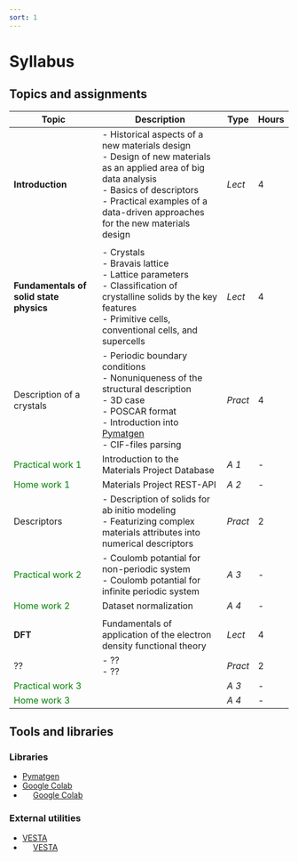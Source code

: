 ```yaml
---
sort: 1
---
```


# Syllabus

## Topics and assignments

| Topic   | Description | Type     | Hours    |
| ------- | -------- | -------- | -------- |
| **Introduction** | - Historical aspects of a new materials design <br> - Design of new materials as an applied area of big data analysis <br> - Basics of descriptors <br> - Practical examples of a data-driven approaches for the new materials design |*Lect* | 4 |
|  |
| **Fundamentals of solid state physics** | - Crystals <br> - Bravais lattice <br> - Lattice parameters <br> - Classification of crystalline solids by the key features <br> - Primitive cells, conventional cells, and supercells | *Lect* | 4 |
| Description of a crystals | - Periodic boundary conditions <br> - Nonuniqueness of the structural description <br> - 3D case <br> - POSCAR format <br> - Introduction into [Pymatgen](https://pymatgen.org) <br> - CIF-files parsing | *Pract* | 4 |
| <span style="color:green">  Practical work 1 </span> | Introduction to the Materials Project Database | *A 1* | - |
| <span style="color:green"> Home work 1 </span> | Materials Project REST-API | *A 2* | - |
| Descriptors | - Description of solids for ab initio modeling <br> - Featurizing complex materials attributes into numerical descriptors </span> | *Pract* | 2 |
| <span style="color:green"> Practical work 2 </span> | - Coulomb potantial for non-periodic system  <br> - Coulomb potantial for infinite periodic system | *A 3* | - |
| <span style="color:green"> Home work 2 </span> | Dataset normalization | *A 4* | - |
|  | 
| **DFT** | Fundamentals of application of the electron density functional theory | *Lect* | 4 |
| ?? | - ?? <br> - ?? </span> | *Pract* | 2 |
| <span style="color:green"> Practical work 3 </span> | | *A 3* | - |
| <span style="color:green"> Home work 3 </span> | | *A 4* | - |

## Tools and libraries

### Libraries
- [Pymatgen](https://pymatgen.org)
- [Google Colab](https://colab.research.google.com)
- [Google Colab](https://colab.research.google.com)<img align="left" width="16" height="16" src="https://ssl.gstatic.com/colaboratory-static/common/957d142630ea5115f490f827d4e6f524/img/favicon.ico">

### External utilities
- [VESTA](https://jp-minerals.org/vesta/en/)
- [VESTA](https://jp-minerals.org/vesta/en/)<img align="left" width="16" height="16" src="https://jp-minerals.org/vesta/img/vesta-icon.png">